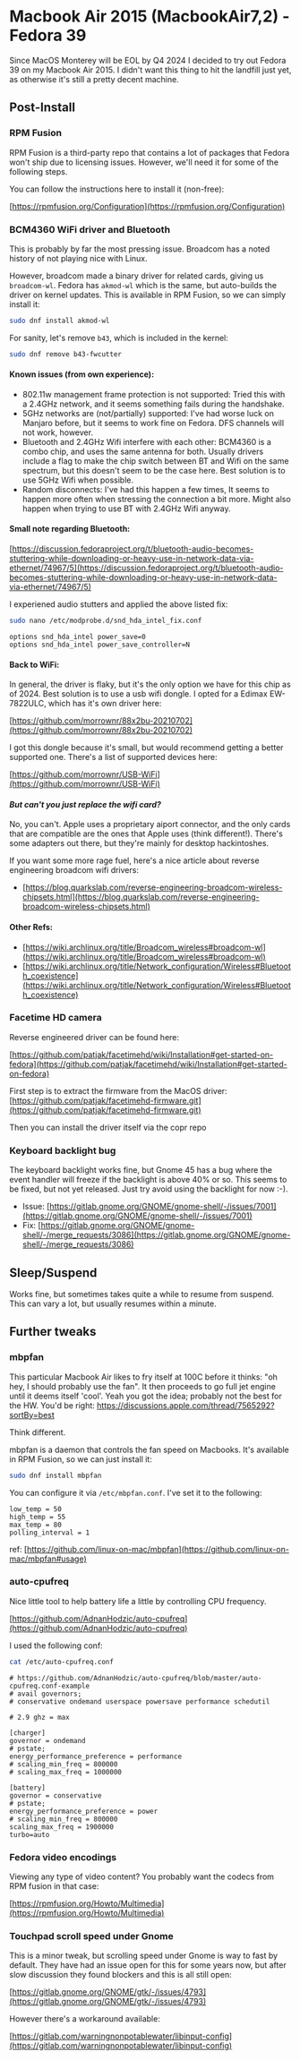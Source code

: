 # Macbook Air 2015 (MacbookAir7,2) - Fedora 39

Since MacOS Monterey will be EOL by Q4 2024 I decided to try out Fedora 39 on my Macbook Air 2015. I didn't want this thing to hit the landfill just yet, as otherwise it's still a pretty decent machine.

## Post-Install

### RPM Fusion

RPM Fusion is a third-party repo that contains a lot of packages that Fedora won't ship due to licensing issues. However, we'll need it for some of the following steps.

You can follow the instructions here to install it (non-free):

[https://rpmfusion.org/Configuration](https://rpmfusion.org/Configuration)

### BCM4360 WiFi driver and Bluetooth
This is probably by far the most pressing issue. Broadcom has a noted history of not playing nice with Linux.

However, broadcom made a binary driver for related cards, giving us `broadcom-wl`. 
Fedora has `akmod-wl` which is the same, but auto-builds the driver on kernel updates.
This is available in RPM Fusion, so we can simply install it:

```bash
sudo dnf install akmod-wl
```

For sanity, let's remove `b43`, which is included in the kernel:

```bash
sudo dnf remove b43-fwcutter
```

#### Known issues (from own experience):

- 802.11w management frame protection is not supported: Tried this with a 2.4GHz network, and it seems something fails during the handshake.
- 5GHz networks are (not/partially) supported: I've had worse luck on Manjaro before, but it seems to work fine on Fedora. DFS channels will not work, however.
- Bluetooth and 2.4GHz Wifi interfere with each other: BCM4360 is a combo chip, and uses the same antenna for both. Usually drivers include a flag to make the chip switch between BT and Wifi on the same spectrum, but this doesn't seem to be the case here. Best solution is to use 5GHz Wifi when possible.
- Random disconnects: I've had this happen a few times, It seems to happen more often when stressing the connection a bit more. Might also happen when trying to use BT with 2.4GHz Wifi anyway.

#### Small note regarding Bluetooth:
[https://discussion.fedoraproject.org/t/bluetooth-audio-becomes-stuttering-while-downloading-or-heavy-use-in-network-data-via-ethernet/74967/5](https://discussion.fedoraproject.org/t/bluetooth-audio-becomes-stuttering-while-downloading-or-heavy-use-in-network-data-via-ethernet/74967/5)

I experiened audio stutters and applied the above listed fix:
```bash
sudo nano /etc/modprobe.d/snd_hda_intel_fix.conf
```
```
options snd_hda_intel power_save=0
options snd_hda_intel power_save_controller=N
```

#### Back to WiFi:

In general, the driver is flaky, but it's the only option we have for this chip as of 2024. Best solution is to use a usb wifi dongle. I opted for a Edimax EW-7822ULC, which has it's own driver here:

[https://github.com/morrownr/88x2bu-20210702](https://github.com/morrownr/88x2bu-20210702)


I got this dongle because it's small, but would recommend getting a better supported one. There's a list of supported devices here:

[https://github.com/morrownr/USB-WiFi](https://github.com/morrownr/USB-WiFi)

#### *But can't you just replace the wifi card?* 
No, you can't. Apple uses a proprietary aiport connector, and the only cards that are compatible are the ones that Apple uses (think different!). There's some adapters out there, but they're mainly for desktop hackintoshes.

If you want some more rage fuel, here's a nice article about reverse engineering broadcom wifi drivers:
- [https://blog.quarkslab.com/reverse-engineering-broadcom-wireless-chipsets.html](https://blog.quarkslab.com/reverse-engineering-broadcom-wireless-chipsets.html)

#### Other Refs:

- [https://wiki.archlinux.org/title/Broadcom_wireless#broadcom-wl](https://wiki.archlinux.org/title/Broadcom_wireless#broadcom-wl)
- [https://wiki.archlinux.org/title/Network_configuration/Wireless#Bluetooth_coexistence](https://wiki.archlinux.org/title/Network_configuration/Wireless#Bluetooth_coexistence)


### Facetime HD camera

Reverse engineered driver can be found here:

[https://github.com/patjak/facetimehd/wiki/Installation#get-started-on-fedora](https://github.com/patjak/facetimehd/wiki/Installation#get-started-on-fedora)

First step is to extract the firmware from the MacOS driver: 
[https://github.com/patjak/facetimehd-firmware.git](https://github.com/patjak/facetimehd-firmware.git)

Then you can install the driver itself via the copr repo

### Keyboard backlight bug

The keyboard backlight works fine, but Gnome 45 has a bug where the event handler will freeze if the backlight is above 40% or so. This seems to be fixed, but not yet released. Just try avoid using the backlight for now :-).

- Issue: [https://gitlab.gnome.org/GNOME/gnome-shell/-/issues/7001](https://gitlab.gnome.org/GNOME/gnome-shell/-/issues/7001)
- Fix: [https://gitlab.gnome.org/GNOME/gnome-shell/-/merge_requests/3086](https://gitlab.gnome.org/GNOME/gnome-shell/-/merge_requests/3086)

## Sleep/Suspend

Works fine, but sometimes takes quite a while to resume from suspend. This can vary a lot, but usually resumes within a minute.

## Further tweaks

### mbpfan

This particular Macbook Air likes to fry itself at 100C before it thinks: "oh hey, I should probably use the fan". It then proceeds to go full jet engine until it deems itself 'cool'.
Yeah you got the idea; probably not the best for the HW. You'd be right: https://discussions.apple.com/thread/7565292?sortBy=best

Think different.

mbpfan is a daemon that controls the fan speed on Macbooks. 
It's available in RPM Fusion, so we can just install it:

```bash
sudo dnf install mbpfan
```

You can configure it via `/etc/mbpfan.conf`. I've set it to the following:

```
low_temp = 50
high_temp = 55
max_temp = 80
polling_interval = 1
```

ref: [https://github.com/linux-on-mac/mbpfan](https://github.com/linux-on-mac/mbpfan#usage)

### auto-cpufreq

Nice little tool to help battery life a little by controlling 
CPU frequency.

[https://github.com/AdnanHodzic/auto-cpufreq](https://github.com/AdnanHodzic/auto-cpufreq)
 
I used the following conf:

```bash
cat /etc/auto-cpufreq.conf
```
```
# https://github.com/AdnanHodzic/auto-cpufreq/blob/master/auto-cpufreq.conf-example
# avail governors;
# conservative ondemand userspace powersave performance schedutil 

# 2.9 ghz = max

[charger]
governor = ondemand
# pstate;
energy_performance_preference = performance
# scaling_min_freq = 800000
# scaling_max_freq = 1000000

[battery]
governor = conservative
# pstate;
energy_performance_preference = power
# scaling_min_freq = 800000
scaling_max_freq = 1900000
turbo=auto
```

### Fedora video encodings

Viewing any type of video content? You probably want the codecs from RPM fusion in that case:

[https://rpmfusion.org/Howto/Multimedia](https://rpmfusion.org/Howto/Multimedia)

### Touchpad scroll speed under Gnome

This is a minor tweak, but scrolling speed under Gnome is way to fast by default. They have had an issue open for this for some years now, but after slow discussion they found blockers and this is all still open:

[https://gitlab.gnome.org/GNOME/gtk/-/issues/4793](https://gitlab.gnome.org/GNOME/gtk/-/issues/4793)

However there's a workaround available:

[https://gitlab.com/warningnonpotablewater/libinput-config](https://gitlab.com/warningnonpotablewater/libinput-config)
